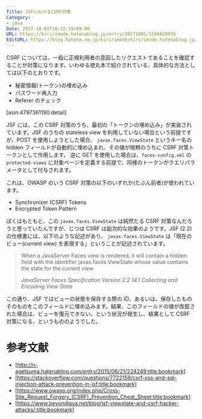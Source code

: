 ```yaml
---
Title: JSFにおけるCSRF対策
Category:
- java
Date: 2017-10-01T10:22:15+09:00
URL: https://kiririmode.hatenablog.jp/entry/20171001/1506820935
EditURL: https://blog.hatena.ne.jp/kiririmode/kiririmode.hatenablog.jp/atom/entry/8599973812303237802
---
```


CSRF については、一般に正規利用者の意図したリクエストであることを確認することが対策になります。いわゆる徳丸本で紹介されている、具体的な方法としては以下のとおりです。

- 秘密情報(トークン)の埋め込み
- パスワード再入力
- Referer のチェック

[asin:4797361190:detail]

JSF には、この CSRF 対策のうち、最初の「トークンの埋め込み」が実装されています。JSF のうちの stateless view を利用していない場合という前提ですが、POST を使用しようとした場合、
`javax.faces.ViewState` というキー名の hidden フィールドが自動的に埋め込まれ、その値が暗黙のうちに CSRF 対策トークンとして作用します。
逆に GET を使用した場合は、`faces-config.xml` の `protected-views` に対象ページを定義する前提で、同様のトークンがクエリパラメータとして付与されます。

これは、OWASP のいう CSRF 対策の以下のいずれか(たぶん前者)が使われています。

* Synchronizer (CSRF) Tokens
* Encrypted Token Pattern

ぼくはもともと、この `javax.faces.ViewState` は純然たる CSRF 対策なんだろうと思っていたんですが、じつは CSRF は副次的な効果のようです。JSF (2.2) の仕様書には、以下のような記述があり、
`javax.faces.ViewState` は「現在のビュー(current view) を表現する」ということが記述されています。

> When a JavaServer Faces view is rendered, it will contain a hidden field with the identifier javax.faces.ViewState whose value contains the state for the current view.
>
> <cite> JavaServer Faces Specification Version 2.2  14.1 Collecting and Encoding View State</cite>

この通り、JSF ではビューの状態を保存する際の ID、あるいは、保存したものそのものをこのフィールドに埋め込みます。結果、このフィールドの値が改竄された場合は、ビューを復元できない、という状況が発生し、結果として
CSRF 対策になる、というもののようでした。

# 参考文献

- [http://n-agetsuma.hatenablog.com/entry/2015/06/21/224249:title:bookmark]
- [https://stackoverflow.com/questions/7722159/csrf-xss-and-sql-injection-attack-prevention-in-jsf:title:bookmark]
- [https://www.owasp.org/index.php/Cross-Site_Request_Forgery_(CSRF)_Prevention_Cheat_Sheet:title:bookmark]
- [https://www.beyondjava.net/blog/jsf-viewstate-and-csrf-hacker-attacks/:title:bookmark]
